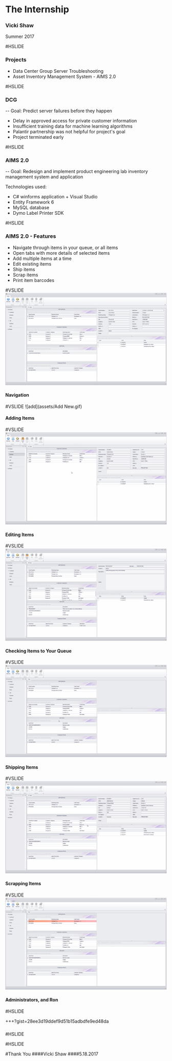 # The Internship
### Vicki Shaw
Summer 2017

#HSLIDE

### Projects
- Data Center Group Server Troubleshooting
- Asset Inventory Management System - AIMS 2.0


#HSLIDE

### DCG
-- Goal: Predict server failures before they happen

- Delay in approved access for private customer information
- Insufficient training data for machine learning algorithms
- Palantir partnership was not helpful for project's goal 
- Project terminated early

#HSLIDE

### AIMS 2.0
-- Goal: Redesign and implement product engineering lab 
inventory management system and application

Technologies used:
- C# winforms application + Visual Studio
- Entity Framework 6
- MySQL database
- Dymo Label Printer SDK

#HSLIDE


### AIMS 2.0 - Features
- Navigate through items in your queue, or all items
- Open tabs with more details of selected items
- Add multiple items at a time
- Edit existing items
- Ship items
- Scrap items
- Print item barcodes

#VSLIDE
![nav](assets/Navigation.gif)
#### Navigation
#VSLIDE
![add](assets/Add New.gif)
#### Adding Items
#VSLIDE
![edit](assets/Edit.gif)
#### Editing Items
#VSLIDE
![check](assets/CheckIn_Out_Search.gif)
#### Checking Items to Your Queue
#VSLIDE
![ship](assets/Ship.gif)
#### Shipping Items
#VSLIDE
![scrap](assets/Scrap.gif)
#### Scrapping Items
#VSLIDE
![admin](assets/Admin.gif)
#### Administrators, and Ron


#HSLIDE

+++?gist=28ee3d19ddef9d51b15adbdfe9ed48da


### 
 

#HSLIDE


#HSLIDE 

#Thank You
####Vicki Shaw 
####5.18.2017


